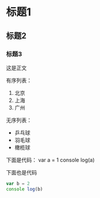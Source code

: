 # 标题1
## 标题2
### 标题3

这是正文

有序列表：
1. 北京
2. 上海
3. 广州

无序列表：
* 乒乓球
* 羽毛球
* 橄榄球

下面是代码：
    var a = 1
    console log(a)

下面也是代码
```javascript
var b = 2
console log(b)
```
